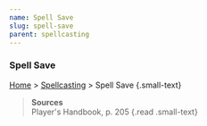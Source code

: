 ```yaml
---
name: Spell Save
slug: spell-save
parent: spellcasting
---
```

### Spell Save
[Home](dm-operations-center) > [Spellcasting](spellcasting) > Spell Save {.small-text}

> **Sources** <br/>
> Player's Handbook, p. 205
{.read .small-text}
